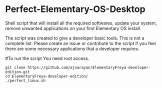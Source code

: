 # Perfect-Elementary-OS-Desktop
Shell script that will install all the required softwares, update your system, remove unwanted applications on your first Elementary OS install.

The script was created to give a developer basic tools. This is not a complete list. Please create an issue or contribute to the script if you feel there are some necessary applications that a developer requires.

#To run the script
You need root access.

```
git clone https://github.com/ajnarayan/ElementaryFreya-developer-edition.git
cd ElementaryFreya-developer-edition/
./perfect_linux.sh
```
